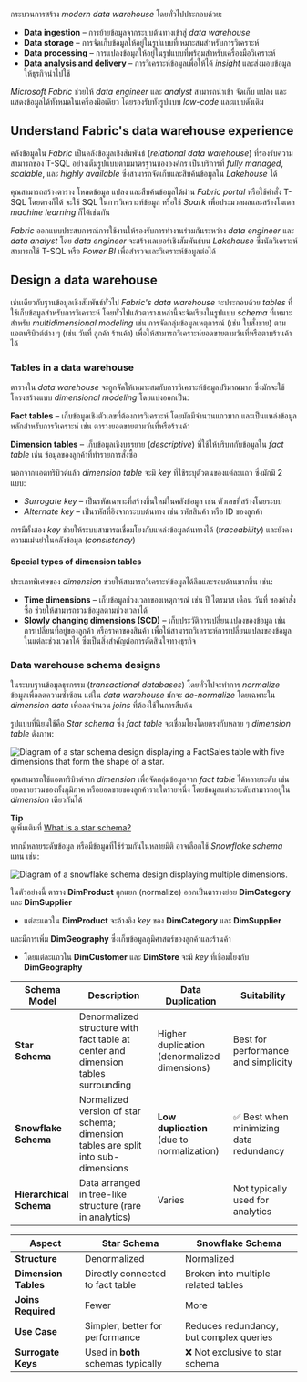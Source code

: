 
กระบวนการสร้าง _modern data warehouse_ โดยทั่วไปประกอบด้วย:

- **Data ingestion** – การย้ายข้อมูลจากระบบต้นทางเข้าสู่ _data warehouse_
- **Data storage** – การจัดเก็บข้อมูลให้อยู่ในรูปแบบที่เหมาะสมสำหรับการวิเคราะห์
- **Data processing** – การแปลงข้อมูลให้อยู่ในรูปแบบที่พร้อมสำหรับเครื่องมือวิเคราะห์
- **Data analysis and delivery** – การวิเคราะห์ข้อมูลเพื่อให้ได้ _insight_ และส่งมอบข้อมูลให้ธุรกิจนำไปใช้

_Microsoft Fabric_ ช่วยให้ _data engineer_ และ _analyst_ สามารถนำเข้า จัดเก็บ แปลง และแสดงข้อมูลได้ทั้งหมดในเครื่องมือเดียว โดยรองรับทั้งรูปแบบ _low-code_ และแบบดั้งเดิม

## Understand Fabric's data warehouse experience

คลังข้อมูลใน _Fabric_ เป็นคลังข้อมูลเชิงสัมพันธ์ (_relational data warehouse_) ที่รองรับความสามารถของ T-SQL อย่างเต็มรูปแบบตามมาตรฐานขององค์กร เป็นบริการที่ _fully managed_, _scalable_, และ _highly available_ ซึ่งสามารถจัดเก็บและสืบค้นข้อมูลใน _Lakehouse_ ได้

คุณสามารถสร้างตาราง โหลดข้อมูล แปลง และสืบค้นข้อมูลได้ผ่าน _Fabric portal_ หรือใช้คำสั่ง T-SQL โดยตรงก็ได้ จะใช้ SQL ในการวิเคราะห์ข้อมูล หรือใช้ _Spark_ เพื่อประมวลผลและสร้างโมเดล _machine learning_ ก็ได้เช่นกัน

_Fabric_ ออกแบบประสบการณ์การใช้งานให้รองรับการทำงานร่วมกันระหว่าง _data engineer_ และ _data analyst_ โดย _data engineer_ จะสร้างเลเยอร์เชิงสัมพันธ์บน _Lakehouse_ ซึ่งนักวิเคราะห์สามารถใช้ T-SQL หรือ _Power BI_ เพื่อสำรวจและวิเคราะห์ข้อมูลต่อได้

## Design a data warehouse

เช่นเดียวกับฐานข้อมูลเชิงสัมพันธ์ทั่วไป _Fabric's data warehouse_ จะประกอบด้วย _tables_ ที่ใช้เก็บข้อมูลสำหรับการวิเคราะห์ โดยทั่วไปแล้วตารางเหล่านี้จะจัดเรียงในรูปแบบ _schema_ ที่เหมาะสำหรับ _multidimensional modeling_ เช่น การจัดกลุ่มข้อมูลเหตุการณ์ (เช่น ใบสั่งขาย) ตามแอตทริบิวต์ต่าง ๆ (เช่น วันที่ ลูกค้า ร้านค้า) เพื่อให้สามารถวิเคราะห์ยอดขายตามวันที่หรือตามร้านค้าได้

### Tables in a data warehouse

ตารางใน _data warehouse_ จะถูกจัดให้เหมาะสมกับการวิเคราะห์ข้อมูลปริมาณมาก ซึ่งมักจะใช้โครงสร้างแบบ _dimensional modeling_ โดยแบ่งออกเป็น:

**Fact tables** – เก็บข้อมูลเชิงตัวเลขที่ต้องการวิเคราะห์ โดยมักมีจำนวนแถวมาก และเป็นแหล่งข้อมูลหลักสำหรับการวิเคราะห์ เช่น ตารางยอดขายตามวันที่หรือร้านค้า

**Dimension tables** – เก็บข้อมูลเชิงบรรยาย (_descriptive_) ที่ใช้ให้บริบทกับข้อมูลใน _fact table_ เช่น ข้อมูลของลูกค้าที่ทำรายการสั่งซื้อ

นอกจากแอตทริบิวต์แล้ว _dimension table_ จะมี _key_ ที่ใช้ระบุตัวตนของแต่ละแถว ซึ่งมักมี 2 แบบ:

- _Surrogate key_ – เป็นรหัสเฉพาะที่สร้างขึ้นใหม่ในคลังข้อมูล เช่น ตัวเลขที่สร้างโดยระบบ
- _Alternate key_ – เป็นรหัสที่อิงจากระบบต้นทาง เช่น รหัสสินค้า หรือ ID ของลูกค้า

การมีทั้งสอง _key_ ช่วยให้ระบบสามารถเชื่อมโยงกับแหล่งข้อมูลต้นทางได้ (_traceability_) และยังคงความแม่นยำในคลังข้อมูล (_consistency_)

#### Special types of dimension tables

ประเภทพิเศษของ _dimension_ ช่วยให้สามารถวิเคราะห์ข้อมูลได้ลึกและรอบด้านมากขึ้น เช่น:

- **Time dimensions** – เก็บข้อมูลช่วงเวลาของเหตุการณ์ เช่น ปี ไตรมาส เดือน วันที่ ของคำสั่งซื้อ ช่วยให้สามารถรวมข้อมูลตามช่วงเวลาได้
- **Slowly changing dimensions (SCD)** – เก็บประวัติการเปลี่ยนแปลงของข้อมูล เช่น การเปลี่ยนที่อยู่ของลูกค้า หรือราคาของสินค้า เพื่อให้สามารถวิเคราะห์การเปลี่ยนแปลงของข้อมูลในแต่ละช่วงเวลาได้ ซึ่งเป็นสิ่งสำคัญต่อการตัดสินใจทางธุรกิจ

### Data warehouse schema designs

ในระบบฐานข้อมูลธุรกรรม (_transactional databases_) โดยทั่วไปจะทำการ _normalize_ ข้อมูลเพื่อลดความซ้ำซ้อน แต่ใน _data warehouse_ มักจะ _de-normalize_ โดยเฉพาะใน _dimension data_ เพื่อลดจำนวน _joins_ ที่ต้องใช้ในการสืบค้น

รูปแบบที่นิยมใช้คือ _Star schema_ ซึ่ง _fact table_ จะเชื่อมโยงโดยตรงกับหลาย ๆ _dimension table_ ดังภาพ:

![Diagram of a star schema design displaying a FactSales table with five dimensions that form the shape of a star.](https://learn.microsoft.com/en-us/training/wwl/get-started-data-warehouse/media/star-schema.png)

คุณสามารถใช้แอตทริบิวต์จาก _dimension_ เพื่อจัดกลุ่มข้อมูลจาก _fact table_ ได้หลายระดับ เช่น ยอดขายรวมของทั้งภูมิภาค หรือยอดขายของลูกค้ารายใดรายหนึ่ง โดยข้อมูลแต่ละระดับสามารถอยู่ใน _dimension_ เดียวกันได้

**Tip**  
ดูเพิ่มเติมที่ [What is a star schema?](https://learn.microsoft.com/en-us/power-bi/guidance/star-schema)

หากมีหลายระดับข้อมูล หรือมีข้อมูลที่ใช้ร่วมกันในหลายมิติ อาจเลือกใช้ _Snowflake schema_ แทน เช่น:

![Diagram of a snowflake schema design displaying multiple dimensions.](https://learn.microsoft.com/en-us/training/wwl/get-started-data-warehouse/media/snowflake-schema.png)

ในตัวอย่างนี้ ตาราง **DimProduct** ถูกแยก (normalize) ออกเป็นตารางย่อย **DimCategory** และ **DimSupplier**

- แต่ละแถวใน **DimProduct** จะอ้างอิง _key_ ของ **DimCategory** และ **DimSupplier**

และมีการเพิ่ม **DimGeography** ซึ่งเก็บข้อมูลภูมิศาสตร์ของลูกค้าและร้านค้า

- โดยแต่ละแถวใน **DimCustomer** และ **DimStore** จะมี _key_ ที่เชื่อมโยงกับ **DimGeography**


|**Schema Model**|**Description**|**Data Duplication**|**Suitability**|
|---|---|---|---|
|**Star Schema**|Denormalized structure with fact table at center and dimension tables surrounding|Higher duplication (denormalized dimensions)|Best for performance and simplicity|
|**Snowflake Schema**|Normalized version of star schema; dimension tables are split into sub-dimensions|**Low duplication** (due to normalization)|✅ Best when minimizing data redundancy|
|**Hierarchical Schema**|Data arranged in tree-like structure (rare in analytics)|Varies|Not typically used for analytics|

|**Aspect**|**Star Schema**|**Snowflake Schema**|
|---|---|---|
|**Structure**|Denormalized|Normalized|
|**Dimension Tables**|Directly connected to fact table|Broken into multiple related tables|
|**Joins Required**|Fewer|More|
|**Use Case**|Simpler, better for performance|Reduces redundancy, but complex queries|
|**Surrogate Keys**|Used in **both** schemas typically|❌ Not exclusive to star schema|

